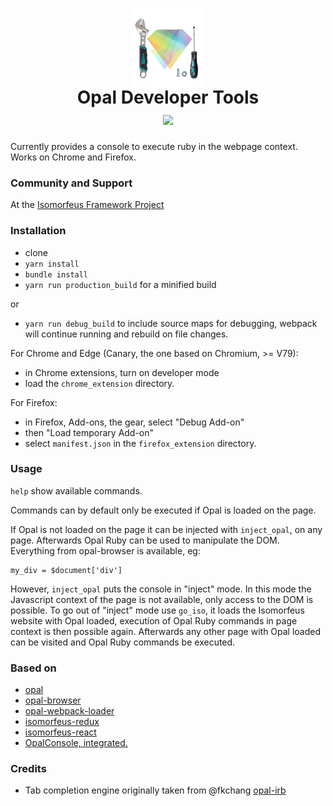 <h1 align="center">
  <img src="https://raw.githubusercontent.com/isomorfeus/opal-devtools/master/opal_devtools.png" 
  align="center" title="Opal logo by Elia Schito combined with Tools" width="111" height="125" />
  <br/>
  Opal Developer Tools<br/>
  <img src="https://img.shields.io/badge/Opal-Ruby%20💛%20JavaScript%20💛%20Firefox%20💛%20Chrome-yellow.svg?logo=ruby&style=social&logoColor=777"/>
</h1>

Currently provides a console to execute ruby in the webpage context.
Works on Chrome and Firefox.

### Community and Support
At the [Isomorfeus Framework Project](http://isomorfeus.com) 

### Installation
- clone
- `yarn install`
- `bundle install`
- `yarn run production_build` for a minified build

or
- `yarn run debug_build` to include source maps for debugging, webpack will continue running and rebuild on file changes.
 
For Chrome and Edge (Canary, the one based on Chromium, >= V79):
- in Chrome extensions, turn on developer mode
- load the `chrome_extension` directory.

For Firefox:
- in Firefox, Add-ons, the gear, select "Debug Add-on"
- then "Load temporary Add-on"
- select `manifest.json` in the `firefox_extension` directory.

### Usage
`help` show available commands.

Commands can by default only be executed if Opal is loaded on the page.

If Opal is not loaded on the page it can be injected with `inject_opal`,
on any page. Afterwards Opal Ruby can be used to manipulate the DOM. Everything from opal-browser is available, eg:
```
my_div = $document['div']
```
However, `inject_opal` puts the console in "inject" mode. In this mode the Javascript context of the page is not available,
only access to the DOM is possible.
To go out of "inject" mode use `go_iso`, it loads the Isomorfeus website with Opal loaded, execution of Opal Ruby commands in page context
is then possible again. Afterwards any other page with Opal loaded can be visited and Opal Ruby commands be executed.

### Based on
- [opal](http://opalrb.com)
- [opal-browser](https://github.com/opal/opal-browser)
- [opal-webpack-loader](https://github.com/isomorfeus/opal-webpack-loader)
- [isomorfeus-redux](https://github.com/isomorfeus/isomorfeus-redux/tree/master/ruby)
- [isomorfeus-react](https://github.com/isomorfeus/isomorfeus-react/tree/master/ruby)
- [OpalConsole, integrated.](https://github.com/isomorfeus/opal-devtools/tree/master/isomorfeus/components)

### Credits
- Tab completion engine originally taken from @fkchang [opal-irb](https://github.com/fkchang/opal-irb)
